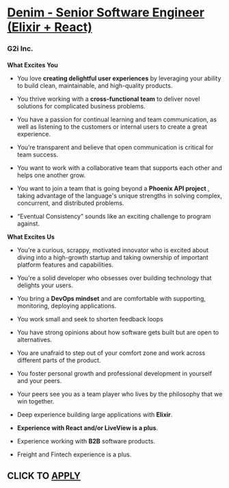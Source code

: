# [Denim - Senior Software Engineer (Elixir + React)](https://www.remotewlb.com/apply/denim-senior-software-engineer-elixir-react)  
### G2i Inc.  
####  

**What Excites You**

  * You love **creating delightful user experiences** by leveraging your ability to build clean, maintainable, and high-quality products.

  * You thrive working with a **cross-functional team** to deliver novel solutions for complicated business problems. 

  * You have a passion for continual learning and team communication, as well as listening to the customers or internal users to create a great experience.

  * You’re transparent and believe that open communication is critical for team success.

  * You want to work with a collaborative team that supports each other and helps one another grow.

  * You want to join a team that is going beyond a **Phoenix API project** , taking advantage of the language's unique strengths in solving complex, concurrent, and distributed problems.

  * “Eventual Consistency” sounds like an exciting challenge to program against. 

**What Excites Us**

  * You're a curious, scrappy, motivated innovator who is excited about diving into a high-growth startup and taking ownership of important platform features and capabilities.

  * You're a solid developer who obsesses over building technology that delights your users.

  * You bring a **DevOps mindset** and are comfortable with supporting, monitoring, deploying applications.

  * You work small and seek to shorten feedback loops 

  * You have strong opinions about how software gets built but are open to alternatives.

  * You are unafraid to step out of your comfort zone and work across different parts of the product. 

  * You foster personal growth and professional development in yourself and your peers.

  * Your peers see you as a team player who lives by the philosophy that we win together. 

  * Deep experience building large applications with **Elixir**.

  *  **Experience with React and/or LiveView is a plus**.

  * Experience working with **B2B** software products. 

  * Freight and Fintech experience is a plus. 

  
## CLICK TO [APPLY](https://www.remotewlb.com/apply/denim-senior-software-engineer-elixir-react)

